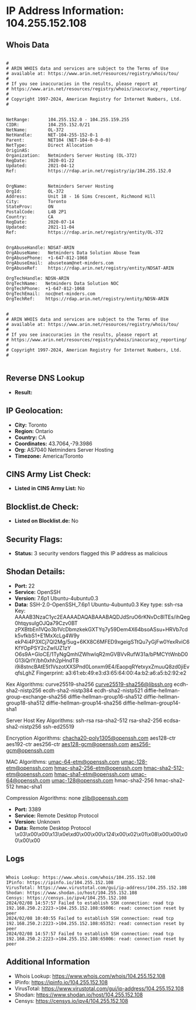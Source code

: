 # IP Address Information: 104.255.152.108

## Whois Data
```

#
# ARIN WHOIS data and services are subject to the Terms of Use
# available at: https://www.arin.net/resources/registry/whois/tou/
#
# If you see inaccuracies in the results, please report at
# https://www.arin.net/resources/registry/whois/inaccuracy_reporting/
#
# Copyright 1997-2024, American Registry for Internet Numbers, Ltd.
#


NetRange:       104.255.152.0 - 104.255.159.255
CIDR:           104.255.152.0/21
NetName:        OL-372
NetHandle:      NET-104-255-152-0-1
Parent:         NET104 (NET-104-0-0-0-0)
NetType:        Direct Allocation
OriginAS:       
Organization:   Netminders Server Hosting (OL-372)
RegDate:        2020-01-22
Updated:        2021-04-12
Ref:            https://rdap.arin.net/registry/ip/104.255.152.0


OrgName:        Netminders Server Hosting
OrgId:          OL-372
Address:        Unit 18 - 16 Sims Crescent, Richmond Hill
City:           Toronto
StateProv:      ON
PostalCode:     L4B 2P1
Country:        CA
RegDate:        2020-07-14
Updated:        2021-11-04
Ref:            https://rdap.arin.net/registry/entity/OL-372


OrgAbuseHandle: NDSAT-ARIN
OrgAbuseName:   Netminders Data Solution Abuse Team
OrgAbusePhone:  +1-647-812-1068 
OrgAbuseEmail:  abuseteam@net-minders.com
OrgAbuseRef:    https://rdap.arin.net/registry/entity/NDSAT-ARIN

OrgTechHandle: NDSN-ARIN
OrgTechName:   Netminders Data Solution NOC
OrgTechPhone:  +1-647-812-1068 
OrgTechEmail:  noc@net-minders.com
OrgTechRef:    https://rdap.arin.net/registry/entity/NDSN-ARIN


#
# ARIN WHOIS data and services are subject to the Terms of Use
# available at: https://www.arin.net/resources/registry/whois/tou/
#
# If you see inaccuracies in the results, please report at
# https://www.arin.net/resources/registry/whois/inaccuracy_reporting/
#
# Copyright 1997-2024, American Registry for Internet Numbers, Ltd.
#


```
## Reverse DNS Lookup
- **Result:** 

## IP Geolocation:
- **City:** Toronto
- **Region:** Ontario
- **Country:** CA
- **Coordinates:** 43.7064,-79.3986
- **Org:** AS7040 Netminders Server Hosting
- **Timezone:** America/Toronto

## CINS Army List Check:
- **Listed in CINS Army List:** 
No

## Blocklist.de Check:
- **Listed on Blocklist.de:** 
No

## Security Flags:
- **Status:** 3 security vendors flagged this IP address as malicious

## Shodan Details:
- **Port:** 22
- **Service:** OpenSSH
- **Version:** 7.6p1 Ubuntu-4ubuntu0.3
- **Data:** SSH-2.0-OpenSSH_7.6p1 Ubuntu-4ubuntu0.3
Key type: ssh-rsa
Key: AAAAB3NzaC1yc2EAAAADAQABAAABAQDJdSruO6rKNvDc8lTEs/ihQeg0htqysuIgOJQa79Czv0BT
zPXBtbEn1VQo3b1VcDbmzkekGXTYq7y59Dem4X64bsoASsu+HRVb7cdk5vfkbS1+E1MxXcLg4W9y
ekP4i4P3XCj7Ql2Mg/5ug+6KX8C6MFED9xgeigSTtQu7yGjFw0YexRviC6KfYOpPSY2cZwIUZ1zY
O6s9A+GloCE/1TyNgQmhlZWhwIqR2mGVBVvRufW31a/bPMCYtWnbD0G13iQrlY/bh0xhh2pHndTB
i9i8stncBAtE5t1VszotXXSPnd0Lonxm9E4/EaopqRYetxyxZmuuQ8zd0jiEvqfsLghZ
Fingerprint: a3:61:eb:49:e3:d3:65:64:00:4a:b2:a6:a5:b2:92:e2

Kex Algorithms:
	curve25519-sha256
	curve25519-sha256@libssh.org
	ecdh-sha2-nistp256
	ecdh-sha2-nistp384
	ecdh-sha2-nistp521
	diffie-hellman-group-exchange-sha256
	diffie-hellman-group16-sha512
	diffie-hellman-group18-sha512
	diffie-hellman-group14-sha256
	diffie-hellman-group14-sha1

Server Host Key Algorithms:
	ssh-rsa
	rsa-sha2-512
	rsa-sha2-256
	ecdsa-sha2-nistp256
	ssh-ed25519

Encryption Algorithms:
	chacha20-poly1305@openssh.com
	aes128-ctr
	aes192-ctr
	aes256-ctr
	aes128-gcm@openssh.com
	aes256-gcm@openssh.com

MAC Algorithms:
	umac-64-etm@openssh.com
	umac-128-etm@openssh.com
	hmac-sha2-256-etm@openssh.com
	hmac-sha2-512-etm@openssh.com
	hmac-sha1-etm@openssh.com
	umac-64@openssh.com
	umac-128@openssh.com
	hmac-sha2-256
	hmac-sha2-512
	hmac-sha1

Compression Algorithms:
	none
	zlib@openssh.com


- **Port:** 3389
- **Service:** Remote Desktop Protocol
- **Version:** Unknown
- **Data:** Remote Desktop Protocol
\x03\x00\x00\x13\x0e\xd0\x00\x00\x124\x00\x02\x01\x08\x00\x00\x00\x00\x00

## Logs
```

Whois Lookup: https://www.whois.com/whois/104.255.152.108
IPinfo: https://ipinfo.io/104.255.152.108
VirusTotal: https://www.virustotal.com/gui/ip-address/104.255.152.108
Shodan: https://www.shodan.io/host/104.255.152.108
Censys: https://censys.io/ipv4/104.255.152.108
2024/02/08 14:57:57 Failed to establish SSH connection: read tcp 192.168.250.2:2223->104.255.152.108:65006: read: connection reset by peer
2024/02/08 10:40:55 Failed to establish SSH connection: read tcp 192.168.250.2:2223->104.255.152.108:65352: read: connection reset by peer
2024/02/08 14:57:57 Failed to establish SSH connection: read tcp 192.168.250.2:2223->104.255.152.108:65006: read: connection reset by peer

```
## Additional Information
- Whois Lookup: https://www.whois.com/whois/104.255.152.108
- IPinfo: https://ipinfo.io/104.255.152.108
- VirusTotal: https://www.virustotal.com/gui/ip-address/104.255.152.108
- Shodan: https://www.shodan.io/host/104.255.152.108
- Censys: https://censys.io/ipv4/104.255.152.108

